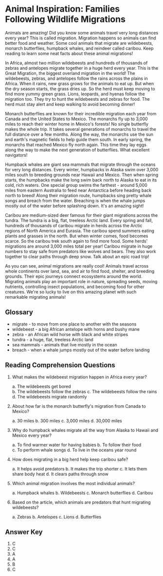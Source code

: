 # Animal Inspiration: Families Following Wildlife Migrations

Animals are amazing! Did you know some animals travel very long distances every year? This is called migration. Migration happens so animals can find better food and weather. Some cool animals that migrate are wildebeests, monarch butterflies, humpback whales, and reindeer called caribou. Keep reading to learn some neat facts about these animal migrations!

In Africa, almost two million wildebeests and hundreds of thousands of zebras and antelopes migrate together in a huge herd every year. This is the Great Migration, the biggest overland migration in the world! The wildebeests, zebras, and antelopes follow the rains across the plains in Africa. When it rains, new grass grows for the animals to eat up. But when the dry season starts, the grass dries up. So the herd must keep moving to find more yummy green grass. Lions, leopards, and hyenas follow the migration too. They try to hunt the wildebeests and zebras for food. The herd must stay alert and keep walking to avoid becoming dinner!

Monarch butterflies are known for their incredible migration each year from Canada and the United States to Mexico. The monarchs fly up to 3,000 miles to reach their winter home in Mexico's forests! No single butterfly makes the whole trip. It takes several generations of monarchs to travel the full distance over a few months. Along the way, the monarchs use the sun and earth's magnetic fields to help guide them south. In early spring, the monarchs that reached Mexico fly north again. This time they lay eggs along the way to make the next generation of butterflies. What excellent navigators!

Humpback whales are giant sea mammals that migrate through the oceans for very long distances. Every winter, humpbacks in Alaska swim over 3,000 miles south to breeding grounds near Hawaii and Mexico. Then when spring starts, the humpbacks make the long swim back north to Alaska to eat in its cold, rich waters. One special group swims the farthest - around 5,000 miles from eastern Australia to feed near Antarctica before heading back north to breed! Along their migration route, humpbacks sing pretty whale songs and breach from the water. Breaching is when the whale jumps mostly out of the water before splashing down. It's an amazing sight!

Caribou are medium-sized deer famous for their giant migrations across the tundra. The tundra is a big, flat, treeless Arctic land. Every spring and fall, hundreds of thousands of caribou migrate in herds across the Arctic regions of North America and Eurasia. The caribou spend summers eating plants and grasses in the north. But when winter comes, food becomes scarce. So the caribou trek south again to find more food. Some herds' migrations are around 3,000 miles total per year! Caribou migrate in huge numbers to stay safe from predators like wolves and bears. They also work together to clear paths through deep snow. Talk about an epic road trip!  

As you can see, animal migrations are really cool! Animals travel across whole continents over land, sea, and air to find food, shelter, and breeding grounds. Their epic journeys connect ecosystems around the world. Migrating animals play an important role in nature, spreading seeds, moving nutrients, controlling insect populations, and becoming food for other creatures. We're so lucky to live on this amazing planet with such remarkable migrating animals!

## Glossary

- migrate - to move from one place to another with the seasons
- wildebeest - a big African antelope with horns and bushy mane
- zebra - an African wild horse with black and white stripes
- tundra - a huge, flat, treeless Arctic land
- sea mammals - animals that live mostly in the ocean
- breach - when a whale jumps mostly out of the water before landing

## Reading Comprehension Questions

1. What makes the wildebeest migration happen in Africa every year?

   a. The wildebeests get bored  
   b. The wildebeests follow the zebras
   c. The wildebeests follow the rains  
   d. The wildebeests migrate randomly

2. About how far is the monarch butterfly's migration from Canada to Mexico?

   a. 30 miles
   b. 300 miles
   c. 3,000 miles
   d. 30,000 miles

3. Why do humpback whales migrate all the way from Alaska to Hawaii and Mexico every year?

   a. To find warmer water for having babies
   b. To follow their food  
   c. To perform whale songs
   d. To live in the oceans year round

4. How does migrating in a big herd help keep caribou safe?

   a. It helps avoid predators
   b. It makes the trip shorter
   c. It lets them share body heat
   d. It clears paths through snow

5. Which animal migration involves the most individual animals?

   a. Humpback whales
   b. Wildebeests
   c. Monarch butterflies
   d. Caribou

6. Based on the article, which animals are predators that hunt migrating wildebeests?

   a. Zebras
   b. Antelopes
   c. Lions
   d. Butterflies

## Answer Key

1. C
2. C
3. A  
4. A
5. B
6. C
